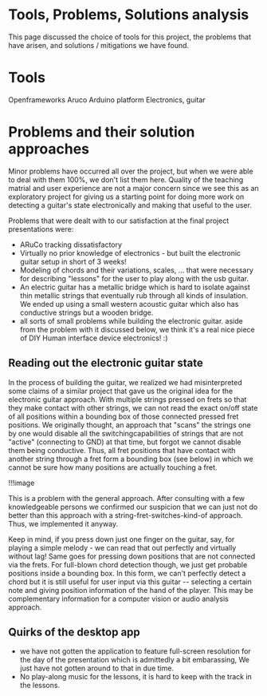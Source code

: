 # Tools, Problems, Solutions analysis

This page discussed the choice of tools for this project, the problems that have arisen,
and solutions / mitigations we have found.

# Tools

Openframeworks
Aruco
Arduino platform
Electronics, guitar

# Problems and their solution approaches

Minor problems have occurred all over the project, but when we were able to deal with them 100%,
we don't list them here. Quality of the teaching matrial and user experience are not a major concern since we
see this as an exploratory project for giving us a starting point for doing more work on detecting a guitar's state
electronically and making that useful to the user.

Problems that were dealt with to our satisfaction at the final project presentations were:
  - ARuCo tracking dissatisfactory
  - Virtually no prior knowledge of electronics - but built the electronic guitar setup in short of 3 weeks!
  - Modeling of chords and their variations, scales, ... that were necessary for describing "lessons" for the user to play along with the usb guitar.
  - An electric guitar has a metallic bridge which is hard to isolate against thin metallic strings that eventually rub through all kinds of insulation. We ended up using a small western acoustic guitar which also has conductive strings but a wooden bridge.
  - all sorts of small problems while building the electronic guitar. aside from the problem with it discussed below, we think it's a real nice piece of DIY Human interface device electronics! :)

## Reading out the electronic guitar state

In the process of building the guitar, we realized we had misinterpreted some claims of a similar project that gave us the original idea for the electronic guitar approach. With multiple strings pressed on frets so that they make contact with other strings, we can not read the exact on/off state of all positions within a bounding box of those connected pressed fret positions. We originally thought, an approach that "scans" the strings one by one would disable all the switchingcapabilities of strings that are not "active" (connecting to GND) at that time, but forgot we cannot disable them being conductive. Thus, all fret positions that have contact with another string through a fret form a bounding box (see below) in which we cannot be sure how many positions are actually touching a fret.


!!!image

This is a problem with the general approach. After consulting with a few knowledgeable persons we confirmed our suspicion that we can just not do better than this approach with a string-fret-switches-kind-of approach. Thus, we implemented it anyway.

Keep in mind, if you press down just one finger on the guitar, say, for playing a simple melody - we can read that out perfectly and virtually without lag! Same goes for pressing down positions that are not connected via the frets. For full-blown chord detection though, we just get probable positions inside a bounding box. In this form, we can't perfectly detect a chord but it is still useful for user input via this guitar -- selecting a certain note and giving position information of the hand of the player. This may be complementary information for a computer vision or audio analysis approach.

## Quirks of the desktop app

 - we have not gotten the application to feature full-screen resolution for the day of the presentation which is admittedly a bit embarassing, We just have not gotten around to that in due time.
 - No play-along music for the lessons, it is hard to keep with the track in the lessons.
